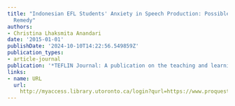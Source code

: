 ```yaml
---
title: "Indonesian EFL Students' Anxiety in Speech Production: Possible Causes and
  Remedy"
authors:
- Christina Lhaksmita Anandari
date: '2015-01-01'
publishDate: '2024-10-10T14:22:56.549859Z'
publication_types:
- article-journal
publication: '*TEFLIN Journal: A publication on the teaching and learning of English*'
links:
- name: URL
  url: 
    http://myaccess.library.utoronto.ca/login?qurl=https://www.proquest.com/docview/1895984615?accountid=14771&bdid=38382&_bd=SpbSrI8SV5kOXnw35OCBqnuyPfg%3D
---
```

